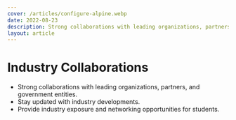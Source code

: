 ```yaml
---
cover: /articles/configure-alpine.webp
date: 2022-08-23
description: Strong collaborations with leading organizations, partners, and government entities.
layout: article
---
```


# Industry Collaborations

- Strong collaborations with leading organizations, partners, and government entities.
- Stay updated with industry developments.
- Provide industry exposure and networking opportunities for students.